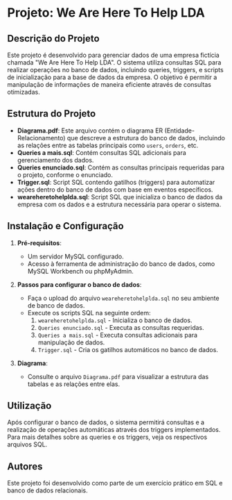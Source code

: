 # Projeto: We Are Here To Help LDA

## Descrição do Projeto
Este projeto é desenvolvido para gerenciar dados de uma empresa fictícia chamada "We Are Here To Help LDA". O sistema utiliza consultas SQL para realizar operações no banco de dados, incluindo queries, triggers, e scripts de inicialização para a base de dados da empresa. O objetivo é permitir a manipulação de informações de maneira eficiente através de consultas otimizadas.

## Estrutura do Projeto

- **Diagrama.pdf**: Este arquivo contém o diagrama ER (Entidade-Relacionamento) que descreve a estrutura do banco de dados, incluindo as relações entre as tabelas principais como `users`, `orders`, etc.
- **Queries a mais.sql**: Contém consultas SQL adicionais para gerenciamento dos dados.
- **Queries enunciado.sql**: Contém as consultas principais requeridas para o projeto, conforme o enunciado.
- **Trigger.sql**: Script SQL contendo gatilhos (triggers) para automatizar ações dentro do banco de dados com base em eventos específicos.
- **weareheretohelplda.sql**: Script SQL que inicializa o banco de dados da empresa com os dados e a estrutura necessária para operar o sistema.

## Instalação e Configuração

1. **Pré-requisitos**:
   - Um servidor MySQL configurado.
   - Acesso à ferramenta de administração do banco de dados, como MySQL Workbench ou phpMyAdmin.

2. **Passos para configurar o banco de dados**:
   - Faça o upload do arquivo `weareheretohelplda.sql` no seu ambiente de banco de dados.
   - Execute os scripts SQL na seguinte ordem:
     1. `weareheretohelplda.sql` - Inicializa o banco de dados.
     2. `Queries enunciado.sql` - Executa as consultas requeridas.
     3. `Queries a mais.sql` - Executa consultas adicionais para manipulação de dados.
     4. `Trigger.sql` - Cria os gatilhos automáticos no banco de dados.

3. **Diagrama**:
   - Consulte o arquivo `Diagrama.pdf` para visualizar a estrutura das tabelas e as relações entre elas.

## Utilização
Após configurar o banco de dados, o sistema permitirá consultas e a realização de operações automáticas através dos triggers implementados. Para mais detalhes sobre as queries e os triggers, veja os respectivos arquivos SQL.

## Autores
Este projeto foi desenvolvido como parte de um exercício prático em SQL e banco de dados relacionais.
